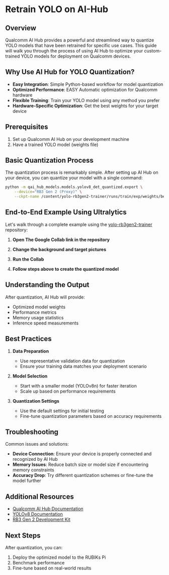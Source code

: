 # Retrain YOLO on AI-Hub

## Overview

Qualcomm AI Hub provides a powerful and streamlined way to quantize YOLO models that have been retrained for specific use cases. This guide will walk you through the process of using AI Hub to optimize your custom-trained YOLO models for deployment on Qualcomm devices.

## Why Use AI Hub for YOLO Quantization?

- **Easy Integration**: Simple Python-based workflow for model quantization
- **Optimized Performance**: EASY Automatic optimization for Qualcomm hardware
- **Flexible Training**: Train your YOLO model using any method you prefer
- **Hardware-Specific Optimization**: Get the best weights for your target device

## Prerequisites

1. Set up Qualcomm AI Hub on your development machine
2. Have a trained YOLO model (weights file)

## Basic Quantization Process

The quantization process is remarkably simple. After setting up AI Hub on your device, you can quantize your model with a single command:

```bash
python -m qai_hub_models.models.yolov8_det_quantized.export \
    --device="RB3 Gen 2 (Proxy)" \
    --ckpt-name /content/yolo-rb3gen2-trainer/runs/train/exp/weights/best.pt
```

## End-to-End Example Using Ultralytics

Let's walk through a complete example using the [yolo-rb3gen2-trainer](https://github.com/ramalamadingdong/yolo-rb3gen2-trainer) repository:

1. **Open The Google Collab link in the repository**

2. **Change the background and target pictures**

3. **Run the Collab**

4. **Follow steps above to create the quantized model**

## Understanding the Output

After quantization, AI Hub will provide:
- Optimized model weights
- Performance metrics
- Memory usage statistics
- Inference speed measurements

## Best Practices

1. **Data Preparation**
   - Use representative validation data for quantization
   - Ensure your training data matches your deployment scenario

2. **Model Selection**
   - Start with a smaller model (YOLOv8n) for faster iteration
   - Scale up based on performance requirements

3. **Quantization Settings**
   - Use the default settings for initial testing
   - Fine-tune quantization parameters based on accuracy requirements

## Troubleshooting

Common issues and solutions:
- **Device Connection**: Ensure your device is properly connected and recognized by AI Hub
- **Memory Issues**: Reduce batch size or model size if encountering memory constraints
- **Accuracy Drop**: Try different quantization schemes or fine-tune the model further

## Additional Resources

- [Qualcomm AI Hub Documentation](https://developer.qualcomm.com/software/ai-hub)
- [YOLOv8 Documentation](https://docs.ultralytics.com/)
- [RB3 Gen 2 Development Kit](https://developer.qualcomm.com/hardware/rb3-gen-2)

## Next Steps

After quantization, you can:
1. Deploy the optimized model to the RUBIKs Pi
2. Benchmark performance
3. Fine-tune based on real-world results

